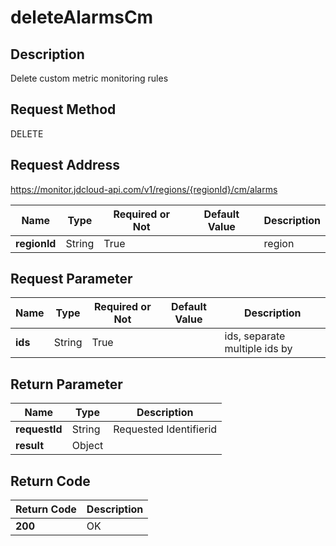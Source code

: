 # deleteAlarmsCm


## Description
Delete custom metric monitoring rules

## Request Method
DELETE

## Request Address
https://monitor.jdcloud-api.com/v1/regions/{regionId}/cm/alarms

|Name|Type|Required or Not|Default Value|Description|
|---|---|---|---|---|
|**regionId**|String|True| |region|

## Request Parameter
|Name|Type|Required or Not|Default Value|Description|
|---|---|---|---|---|
|**ids**|String|True| |ids, separate multiple ids by ||


## Return Parameter
|Name|Type|Description|
|---|---|---|
|**requestId**|String|Requested Identifierid|
|**result**|Object| |


## Return Code
|Return Code|Description|
|---|---|
|**200**|OK|
